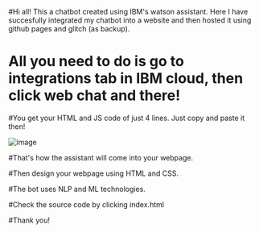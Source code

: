 #Hi all! This a chatbot created using IBM's watson assistant. Here I have succesfully integrated my chatbot into  a website and then hosted it using github pages and glitch (as backup).

# All you need to do is go to integrations tab in IBM cloud, then click web chat and there!

#You get your HTML and JS code of just 4 lines. Just copy and paste it then!

![image](https://user-images.githubusercontent.com/79276938/124427754-dab65e00-dd7c-11eb-92d2-05ec44129d3f.png)

#That's how the assistant will come into your webpage.

#Then design your webpage using HTML and CSS.

#The bot uses NLP and ML technologies.

#Check the source code by clicking index.html

#Thank you!
